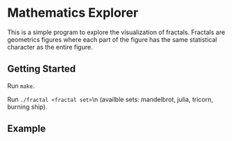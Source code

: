 # Mathematics Explorer

This is a simple program to explore the visualization of fractals. Fractals are geometrics figures where each part of the figure has the same statistical character as the entire figure.

## Getting Started

Run `make`.

Run `./fractal <fractal set>`\n
(availble sets: mandelbrot, julia, tricorn, burning ship).

## Example
